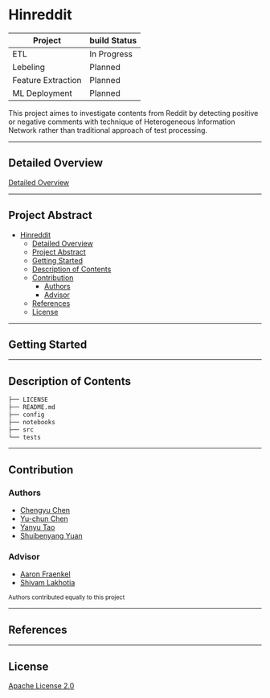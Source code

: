 # Hinreddit

Project|build Status
---|---
ETL | In Progress
Lebeling | Planned
Feature Extraction| Planned
ML Deployment | Planned

This project aimes to investigate contents from Reddit by detecting positive or negative comments with technique of Heterogeneous Information Network rather than traditional approach of test processing.

----

## Detailed Overview

[Detailed Overview](OVERVIEW.md)

----

## Project Abstract

- [Hinreddit](#hinreddit)
  - [Detailed Overview](#detailed-overview)
  - [Project Abstract](#project-abstract)
  - [Getting Started](#getting-started)
  - [Description of Contents](#description-of-contents)
  - [Contribution](#contribution)
    - [Authors](#authors)
    - [Advisor](#advisor)
  - [References](#references)
  - [License](#license)

----

## Getting Started

----

## Description of Contents

``` bash
├── LICENSE
├── README.md
├── config
├── notebooks
├── src
└── tests
```

----

## Contribution

### Authors

- [Chengyu Chen](https://github.com/anniechen0127)
- [Yu-chun Chen](https://github.com/yuc330)
- [Yanyu Tao](https://github.com/lilytaoyy)
- [Shuibenyang Yuan](https://github.com/shy166)

### Advisor

- [Aaron Fraenkel](https://afraenkel.github.io/)
- [Shivam Lakhotia](https://github.com/shivamlakhotia)

<sup>Authors contributed equally to this project</sup>

----

## References

----

## License

[Apache License 2.0](LICENSE)